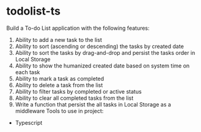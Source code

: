 # todolist-ts
Build a To-do List application with the following features:
1. Ability to add a new task to the list
2. Ability to sort (ascending or descending) the tasks by created date
3. Ability to sort the tasks by drag-and-drop and persist the tasks order in Local Storage
4. Ability to show the humanized created date based on system time on each task
5. Ability to mark a task as completed
6. Ability to delete a task from the list
7. Ability to filter tasks by completed or active status
8. Ability to clear all completed tasks from the list
9. Write a function that persist the all tasks in Local Storage as a middleware
Tools to use in project:
- Typescript